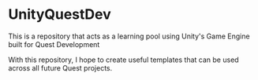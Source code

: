 # UnityQuestDev
This is a repository that acts as a learning pool using Unity's Game Engine built for Quest Development 

With this repository, I hope to create useful templates that can be used across all future Quest projects.
